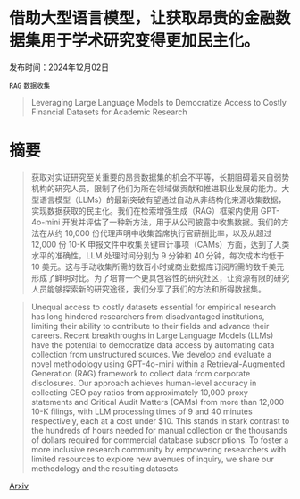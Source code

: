 # 借助大型语言模型，让获取昂贵的金融数据集用于学术研究变得更加民主化。

发布时间：2024年12月02日

`RAG` `数据收集`

> Leveraging Large Language Models to Democratize Access to Costly Financial Datasets for Academic Research

# 摘要

> 获取对实证研究至关重要的昂贵数据集的机会不平等，长期阻碍着来自弱势机构的研究人员，限制了他们为所在领域做贡献和推进职业发展的能力。大型语言模型（LLMs）的最新突破有望通过自动从非结构化来源收集数据，实现数据获取的民主化。我们在检索增强生成（RAG）框架内使用 GPT-4o-mini 开发并评估了一种新方法，用于从公司披露中收集数据。我们的方法在从约 10,000 份代理声明中收集首席执行官薪酬比率，以及从超过 12,000 份 10-K 申报文件中收集关键审计事项（CAMs）方面，达到了人类水平的准确性，LLM 处理时间分别为 9 分钟和 40 分钟，每次成本均低于 10 美元。这与手动收集所需的数百小时或商业数据库订阅所需的数千美元形成了鲜明对比。为了培育一个更具包容性的研究社区，让资源有限的研究人员能够探索新的研究途径，我们分享了我们的方法和所得数据集。

> Unequal access to costly datasets essential for empirical research has long hindered researchers from disadvantaged institutions, limiting their ability to contribute to their fields and advance their careers. Recent breakthroughs in Large Language Models (LLMs) have the potential to democratize data access by automating data collection from unstructured sources. We develop and evaluate a novel methodology using GPT-4o-mini within a Retrieval-Augmented Generation (RAG) framework to collect data from corporate disclosures. Our approach achieves human-level accuracy in collecting CEO pay ratios from approximately 10,000 proxy statements and Critical Audit Matters (CAMs) from more than 12,000 10-K filings, with LLM processing times of 9 and 40 minutes respectively, each at a cost under $10. This stands in stark contrast to the hundreds of hours needed for manual collection or the thousands of dollars required for commercial database subscriptions. To foster a more inclusive research community by empowering researchers with limited resources to explore new avenues of inquiry, we share our methodology and the resulting datasets.

[Arxiv](https://arxiv.org/abs/2412.02065)